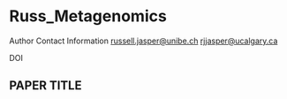 # Russ_Metagenomics

Author Contact Information
russell.jasper@unibe.ch
rjjasper@ucalgary.ca


DOI

## PAPER TITLE


